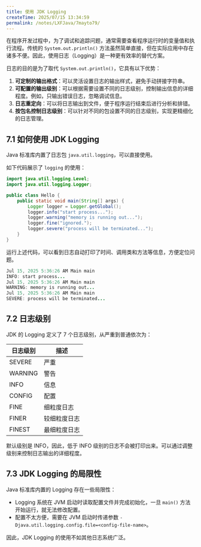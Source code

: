 ```yaml
---
title: 使用 JDK Logging
createTime: 2025/07/15 13:34:59
permalink: /notes/LXFJava/7mayto79/
---
```

在程序开发过程中，为了调试和追踪问题，通常需要查看程序运行时的变量值和执行流程。传统的 `System.out.println()` 方法虽然简单直接，但在实际应用中存在诸多不便。因此，使用日志（Logging）是一种更有效率的替代方案。

日志的目的是为了取代 `System.out.println()`，它具有以下优势：

1.  **可定制的输出格式**：可以灵活设置日志的输出样式，避免手动拼接字符串。
2.  **可配置的输出级别**：可以根据需要设置不同的日志级别，控制输出信息的详细程度。例如，只输出错误日志，忽略调试信息。
3.  **日志重定向**：可以将日志输出到文件，便于程序运行结束后进行分析和排错。
4.  **按包名控制日志级别**：可以针对不同的包设置不同的日志级别，实现更精细化的日志管理。

## 7.1 如何使用 JDK Logging

Java 标准库内置了日志包 `java.util.logging`，可以直接使用。

如下代码展示了 `logging` 的使用：

```java
import java.util.logging.Level;
import java.util.logging.Logger;

public class Hello {
    public static void main(String[] args) {
        Logger logger = Logger.getGlobal();
        logger.info("start process...");
        logger.warning("memory is running out...");
        logger.fine("ignored.");
        logger.severe("process will be terminated...");
    }
}
```

运行上述代码，可以看到日志自动打印了时间、调用类和方法等信息，方便定位问题。

```java
Jul 15, 2025 5:36:26 AM Main main
INFO: start process...
Jul 15, 2025 5:36:26 AM Main main
WARNING: memory is running out...
Jul 15, 2025 5:36:26 AM Main main
SEVERE: process will be terminated...
```

## 7.2 日志级别

JDK 的 Logging 定义了 7 个日志级别，从严重到普通依次为：

| 日志级别 | 描述      |
| -------- | --------- |
| SEVERE   | 严重      |
| WARNING  | 警告      |
| INFO     | 信息      |
| CONFIG   | 配置      |
| FINE     | 细粒度日志 |
| FINER    | 较细粒度日志 |
| FINEST   | 最细粒度日志 |

默认级别是 INFO，因此，低于 INFO 级别的日志不会被打印出来。可以通过调整级别来控制日志输出的详细程度。

## 7.3 JDK Logging 的局限性

Java 标准库内置的 Logging 存在一些局限性：

*   Logging 系统在 JVM 启动时读取配置文件并完成初始化，一旦 `main()` 方法开始运行，就无法修改配置。
* 配置不太方便，需要在 JVM 启动时传递参数 `-Djava.util.logging.config.file=<config-file-name>`。

因此，JDK Logging 的使用不如其他日志系统广泛。
